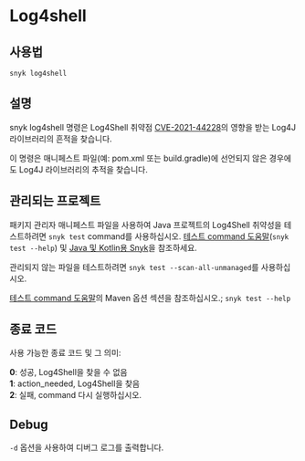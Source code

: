 # Log4shell

## 사용법

`snyk log4shell`

## 설명

snyk log4shell 명령은 Log4Shell 취약점 [CVE-2021-44228](https://security.snyk.io/vuln/SNYK-JAVA-ORGAPACHELOGGINGLOG4J-2314720)의 영향을 받는 Log4J 라이브러리의 흔적을 찾습니다.

이 명령은 매니페스트 파일(예: pom.xml 또는 build.gradle)에 선언되지 않은 경우에도 Log4J 라이브러리의 추적을 찾습니다.

## 관리되는 프로젝트

패키지 관리자 매니페스트 파일을 사용하여 Java 프로젝트의 Log4Shell 취약성을 테스트하려면 `snyk test` command를 사용하십시오. [테스트 command 도움말](undefined-6.md)(`snyk test --help`) 및 [Java 및 Kotlin용 Snyk](../../../snyk-products/snyk-open-source/language-and-package-manager-support/snyk-for-java-gradle-maven.md)을 참조하세요.

관리되지 않는 파일을 테스트하려면 `snyk test --scan-all-unmanaged`를 사용하십시오.

&#x20;[테스트 command 도움말](undefined-6.md)의 Maven 옵션 섹션을 참조하십시오.; `snyk test --help`

## 종료 코드

사용 가능한 종료 코드 및 그 의미:

**0**: 성공, Log4Shell을 찾을 수 없음\
**1**: action\_needed, Log4Shell을 찾음\
**2**: 실패, command 다시 실행하십시오.

## Debug

`-d` 옵션을 사용하여 디버그 로그를 출력합니다.
